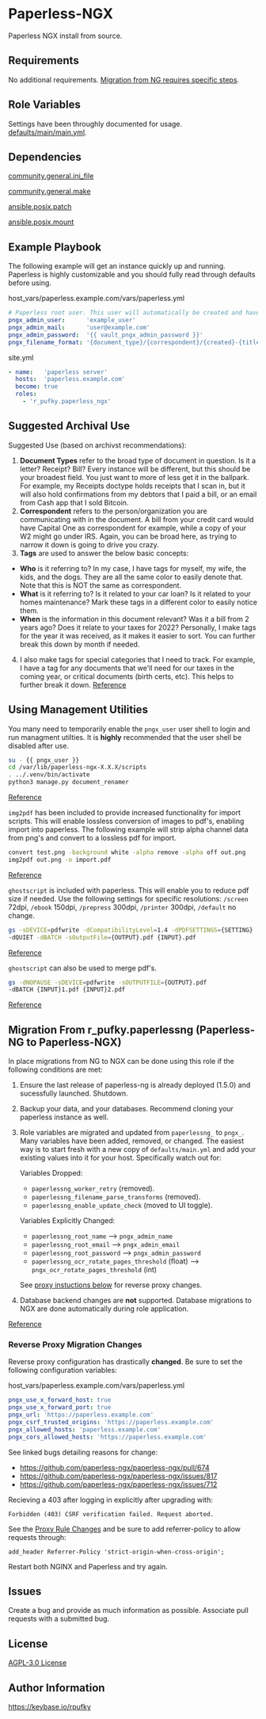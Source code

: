 # Paperless-NGX
Paperless NGX install from source.

## Requirements
No additional requirements. [Migration from NG requires specific steps](#migration-from-r_pufkypaperlessng-paperless-ng-to-paperless-ngx).

## Role Variables
Settings have been throughly documented for usage.
[defaults/main/main.yml](https://github.com/r-pufky/ansible_paperless_ngx/blob/main/defaults/main/main.yml).

## Dependencies
[community.general.ini_file](https://docs.ansible.com/ansible/latest/collections/community/general/ini_file_module.html)

[community.general.make](https://docs.ansible.com/ansible/latest/collections/community/general/make_module.html)

[ansible.posix.patch](https://docs.ansible.com/ansible/latest/collections/ansible/posix/patch_module.html)

[ansible.posix.mount](https://docs.ansible.com/ansible/latest/collections/ansible/posix/mount_module.html)

## Example Playbook
The following example will get an instance quickly up and running. Paperless
is highly customizable and you should fully read through defaults before using.

host_vars/paperless.example.com/vars/paperless.yml
``` yaml
# Paperless root user. This user will automatically be created and have root.
pngx_admin_user:      'example_user'
pngx_admin_mail:      'user@example.com'
pngx_admin_password:  '{{ vault_pngx_admin_password }}'
pngx_filename_format: '{document_type}/{correspondent}/{created}-{title}-[{tag_list}]'
```

site.yml
``` yaml
- name:   'paperless server'
  hosts:  'paperless.example.com'
  become: true
  roles:
    - 'r_pufky.paperless_ngx'
```

## Suggested Archival Use
Suggested Use (based on archivst recommendations):

1. **Document Types** refer to the broad type of document in question. Is it
  a letter? Receipt? Bill? Every instance will be different, but this should
  be your broadest field. You just want to more of less get it in the
  ballpark. For example, my Receipts doctype holds receipts that I scan in,
  but it will also hold confirmations from my debtors that I paid a bill, or
  an email from Cash app that I sold Bitcoin.
2. **Correspondent** refers to the person/organization you are communicating
  with in the document. A bill from your credit card would have Capital One
  as correspondent for example, while a copy of your W2 might go under IRS.
  Again, you can be broad here, as trying to narrow it down is going to
  drive you crazy.
3. **Tags** are used to answer the below basic concepts:
  * **Who** is it referring to? In my case, I have tags for myself, my wife,
    the kids, and the dogs. They are all the same color to easily denote
    that. Note that this is NOT the same as correspondent.
  * **What** is it referring to? Is it related to your car loan? Is it
    related to your homes maintenance? Mark these tags in a different color
    to easily notice them.
  * **When** is the information in this document relevant? Was it a bill from
    2 years ago? Does it relate to your taxes for 2022? Personally, I make
    tags for the year it was received, as it makes it easier to sort. You can
    further break this down by month if needed.
4. I also make tags for special categories that I need to track. For example,
  I have a tag for any documents that we'll need for our taxes in the coming
  year, or critical documents (birth certs, etc). This helps to further
  break it down.
[Reference](https://old.reddit.com/r/selfhosted/comments/sdv0rr/paperless_ng_which_tags_document_types/hugenfp/)

## Using Management Utilities
You many need to temporarily enable the `pngx_user` user shell to login
and run managment utilties. It is **highly** recommended that the user shell be
disabled after use.

```bash
su - {{ pngx_user }}
cd /var/lib/paperless-ngx-X.X.X/scripts
. ../.venv/bin/activate
python3 manage.py document_renamer
```
[Reference](https://docs.paperless-ngx.com/administration/)

`img2pdf` has been included to provide increased functionality for import
scripts. This will enable lossless conversion of images to pdf's, enabling
import into paperless. The following example will strip alpha channel data from
png's and convert to a lossless pdf for import.

```bash
convert test.png -background white -alpha remove -alpha off out.png
img2pdf out.png -o import.pdf
```
[Reference](https://github.com/josch/img2pdf)

`ghostscript` is included with paperless. This will enable you to reduce pdf
size if needed. Use the following settings for specific resolutions: `/screen`
72dpi, `/ebook` 150dpi, `/prepress` 300dpi, `/printer` 300dpi, `/default` no
change.

```bash
gs -sDEVICE=pdfwrite -dCompatibilityLevel=1.4 -dPDFSETTINGS={SETTING} -dNOPAUSE
-dQUIET -dBATCH -sOutputFile={OUTPUT}.pdf {INPUT}.pdf
```
[Reference](https://askubuntu.com/questions/113544/how-can-i-reduce-the-file-size-of-a-scanned-pdf-file)

`ghostscript` can also be used to merge pdf's.

```bash
gs -dNOPAUSE -sDEVICE=pdfwrite -sOUTPUTFILE={OUTPUT}.pdf
-dBATCH {INPUT}1.pdf {INPUT}2.pdf
```
[Reference](https://www.fosslinux.com/49661/merge-pdf-files-on-linux.htm)

## Migration From r_pufky.paperlessng (Paperless-NG to Paperless-NGX)
In place migrations from NG to NGX can be done using this role if the
following conditions are met:
1. Ensure the last release of paperless-ng is already deployed (1.5.0) and
   sucessfully launched. Shutdown.
2. Backup your data, and your databases. Recommend cloning your paperless
   instance as well.
3. Role variables are migrated and updated from `paperlessng_` to `pngx_`.
   Many variables have been added, removed, or changed. The easiest way is to
   start fresh with a new copy of `defaults/main.yml` and add your existing
   values into it for your host. Specifically watch out for:

   Variables Dropped:
   * `paperlessng_worker_retry` (removed).
   * `paperlessng_filename_parse_transforms` (removed).
   * `paperlessng_enable_update_check` (moved to UI toggle).

   Variables Explicitly Changed:
   * `paperlessng_root_name` --> `pngx_admin_name`
   * `paperlessng_root_email` --> `pngx_admin_email`
   * `paperlessng_root_password` --> `pngx_admin_password`
   * `paperlessng_ocr_rotate_pages_threshold` (float) --> `pngx_ocr_rotate_pages_threshold` (int)

   See [proxy instuctions below](#reverse-proxy-migration-changes) for reverse
   proxy changes.
4. Database backend changes are **not** supported. Database migrations to NGX
   are done automatically during role application.

[Reference](https://docs.paperless-ngx.com/setup/#migrating-from-paperless-ng)

### Reverse Proxy Migration Changes
Reverse proxy configuration has drastically **changed**. Be sure to set the
following configuration variables:

host_vars/paperless.example.com/vars/paperless.yml
``` yaml
pngx_use_x_forward_host: true
pngx_use_x_forward_port: true
pngx_url: 'https://paperless.example.com'
pngx_csrf_trusted_origins: 'https://paperless.example.com'
pngx_allowed_hosts: 'paperless.example.com'
pngx_cors_allowed_hosts: 'https://paperless.example.com'
```
See linked bugs detailing reasons for change:
* https://github.com/paperless-ngx/paperless-ngx/pull/674
* https://github.com/paperless-ngx/paperless-ngx/issues/817
* https://github.com/paperless-ngx/paperless-ngx/issues/712

Recieving a 403 after logging in explicitly after upgrading with:
```
Forbidden (403) CSRF verification failed. Request aborted.
```
See the [Proxy Rule Changes](https://github.com/paperless-ngx/paperless-ngx/wiki/Using-a-Reverse-Proxy-with-Paperless-ngx#nginx)
and be sure to add referrer-policy to allow requests through:

```
add_header Referrer-Policy 'strict-origin-when-cross-origin';
```

Restart both NGINX and Paperless and try again.

## Issues
Create a bug and provide as much information as possible.
Associate pull requests with a submitted bug.

## License
[AGPL-3.0 License](https://github.com/r-pufky/ansible_paperless_ngx/blob/main/LICENSE)

## Author Information
https://keybase.io/rpufky
